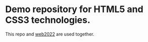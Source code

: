 # Demo repository for HTML5 and CSS3 technologies.

This repo and [web2022](https://github.com/cseanburns/web2022) are used together.

